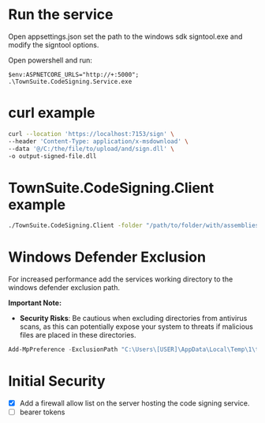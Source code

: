 # Run the service

Open appsettings.json set the path to the windows sdk signtool.exe and modify the signtool options.

Open powershell and run:

```powershelll
$env:ASPNETCORE_URLS="http://+:5000"; .\TownSuite.CodeSigning.Service.exe
```

# curl example

```bash
curl --location 'https://localhost:7153/sign' \
--header 'Content-Type: application/x-msdownload' \
--data '@/C:/the/file/to/upload/and/sign.dll' \
-o output-signed-file.dll
```

# TownSuite.CodeSigning.Client example

```bash
./TownSuite.CodeSigning.Client -folder "/path/to/folder/with/assemblies" -file "*.dll;*.exe" -timeout 30000 -url "https://localhost:5000/sign" -token "the token"
```



# Windows Defender Exclusion

For increased performance add the services working directory to the windows defender exclusion path.

**Important Note:**
- **Security Risks**: Be cautious when excluding directories from antivirus scans, as this can potentially expose your system to threats if malicious files are placed in these directories.


```powershell
Add-MpPreference -ExclusionPath "C:\Users\[USER]\AppData\Local\Temp\1\townsuite\codesigning"
```

# Initial Security

- [x] Add a firewall allow list on the server hosting the code signing service.
- [ ] bearer tokens
